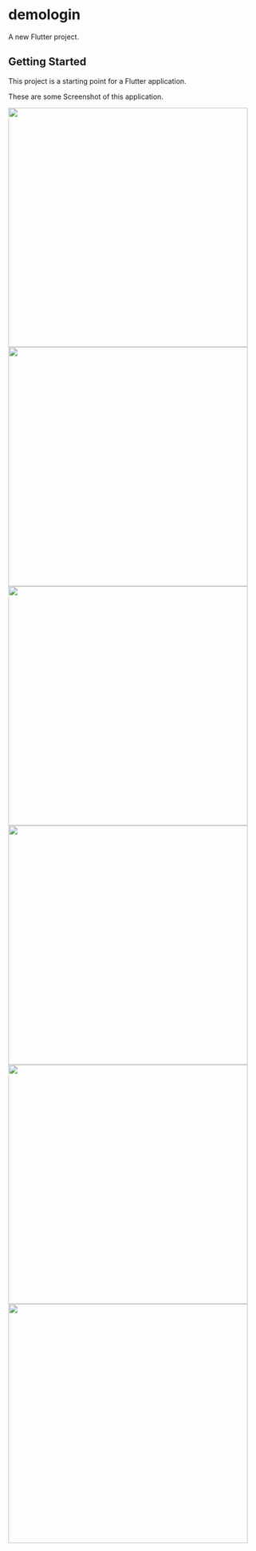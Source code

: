 # demologin

A new Flutter project.

## Getting Started

This project is a starting point for a Flutter application.

These are some Screenshot of this application.

<!-- ![Login Page](/screenshots/Login.png?raw=true "Login Page Screenshot")
![Register Page](/screenshots/Register.png?raw=true "Register Page Screenshot")
![Home Page](/screenshots/Home.png?raw=true "Home Page Screenshot")
![Drawer](/screenshots/Drawer.png?raw=true "Drawer in App")
![Gallery Page](/screenshots/Gallery.png?raw=true "Gallery Page Screenshot")
![List View](/screenshots/Listview.png?raw=true "List Page Screenshot") -->

<img src="screenshots/Login.png" width="480px" />
<img src="screenshots/Register.png" width="480x" />
<img src="screenshots/Home.png" width="480px" />
<img src="screenshots/Drawer.png" width="480px" />
<img src="screenshots/Gallery.png" width="480px" />
<img src="screenshots/Listview.png" width="480px" />
<!-- <img src="screenshots/Home.png" width="300px" /> -->